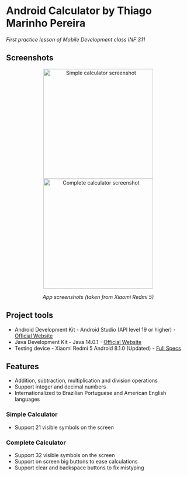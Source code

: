 # Android Calculator by Thiago Marinho Pereira

*First practice lesson of Mobile Development class INF 311*

## Screenshots

<p align="center" width="100%">
	<img src="https://rb.gy/ymru3o" width="300px" height="auto" alt="Simple calculator screenshot" />
	<img src="https://rb.gy/f2y90c" width="300px" height="auto" alt="Complete calculator screenshot" />
</p>
<p align="center" width="100%">
	<i>App screenshots (taken from Xiaomi Redmi 5)</i>
</p>

## Project tools

* Android Development Kit - Android Studio (API level 19 or higher) - [Official Website](https://developer.android.com/studio)
* Java Development Kit - Java 14.0.1 - [Official Website](https://www.oracle.com/java/technologies/javase-downloads.html)
* Testing device - Xiaomi Redmi 5 Android 8.1.0 (Updated) - [Full Specs](https://www.gsmarena.com/xiaomi_redmi_5-8768.php)

## Features

* Addition, subtraction, multiplication and division operations
* Support integer and decimal numbers
* Internationalized to Brazilian Portuguese and American English languages

### Simple Calculator

* Support 21 visible symbols on the screen

### Complete Calculator

* Support 32 visible symbols on the screen
* Support on screen big buttons to ease calculations
* Support clear and backspace buttons to fix mistyping
